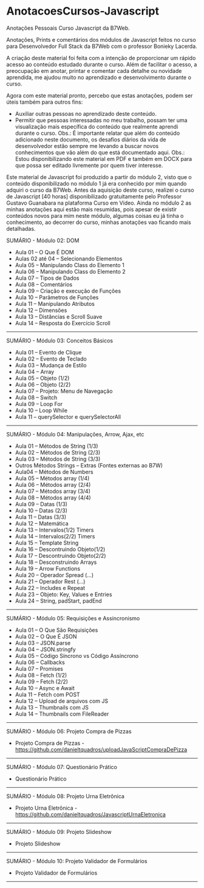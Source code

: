 # AnotacoesCursos-Javascript
Anotações  Pessoais Curso Javascript da B7Web.

Anotações, Prints e comentários dos módulos de Javascript feitos no curso para Desenvolvedor Full Stack da B7Web com o professor Bonieky Lacerda.

A criação deste material foi feita com a intenção de proporcionar um rápido acesso ao conteúdo estudado durante o curso. Além de facilitar o acesso, a preocupação em anotar, printar e comentar cada detalhe ou novidade aprendida, me ajudou muito no aprendizado e desenvolvimento durante o curso.

Agora com este material pronto, percebo que estas anotações, podem ser úteis também para outros fins:

- Auxiliar outras pessoas no aprendizado deste conteúdo.
- Permitir que pessoas interessadas no meu trabalho, possam ter uma visualização mais específica do conteúdo que realmente aprendi durante o curso. Obs.: É importante relatar que além do conteúdo adicionado neste documento, os desafios diários da vida de desenvolvedor estão sempre me levando a buscar novos conhecimentos que vão além do que está documentado aqui.
Obs.: Estou disponibilizando este material em PDF e também em DOCX para que possa ser editado livremente por quem tiver interesse.

Este material de Javascript foi produzido a partir do módulo 2, visto que o conteúdo disponibilizado no módulo 1 já era conhecido por mim quando adquiri o curso da B7Web.
Antes da aquisição deste curso, realizei o curso de Javascript [40 horas] disponibilizado gratuitamente pelo Professor Gustavo Guanabara na plataforma Curso em Vídeo.
Ainda no módulo 2 as minhas anotações aqui estão mais resumidas, pois apesar de existir conteúdos novos para mim neste módulo, algumas coisas eu já tinha o conhecimento, ao decorrer do curso, minhas anotações vao ficando mais detalhadas.

SUMÁRIO - Módulo 02: DOM

- Aula 01 – O Que É DOM
- Aulas 02 até 04 – Selecionando Elementos
- Aula 05 – Manipulando Class do Elemento 1
- Aula 06 – Manipulando Class do Elemento 2
- Aula 07 – Tipos de Dados
- Aula 08 – Comentários
- Aula 09 – Criação e execução de Funções
- Aula 10 – Parâmetros de Funções
- Aula 11 – Manipulando Atributos
- Aula 12 – Dimensões
- Aula 13 – Distâncias e Scroll Suave
- Aula 14 – Resposta do Exercício Scroll
___________________________________________________________________

SUMÁRIO - Módulo 03: Conceitos Básicos

- Aula 01 – Evento de Clique
- Aula 02 – Evento de Teclado
- Aula 03 – Mudança de Estilo
- Aula 04 – Array
- Aula 05 – Objeto (1/2)
- Aula 06 – Objeto (2/2)
- Aula 07 – Projeto: Menu de Navegação
- Aula 08 – Switch
- Aula 09 – Loop For
- Aula 10 – Loop While
- Aula 11 – querySelector e querySelectorAll
___________________________________________________________________

SUMÁRIO - Módulo 04: Manipulações, Arrow, Ajax, etc

- Aula 01 – Métodos de String (1/3)
- Aula 02 – Métodos de String (2/3)
- Aula 03 – Métodos de String (3/3)
- Outros Métodos Strings – Extras (Fontes externas ao B7W)
- Aula04 – Métodos de Numbers
- Aula 05 – Métodos array (1/4)
- Aula 06 – Métodos array (2/4)
- Aula 07 – Métodos array (3/4)
- Aula 08 – Métodos array (4/4)
- Aula 09 – Datas (1/3)
- Aula 10 – Datas (2/3)
- Aula 11 – Datas (3/3)
- Aula 12 – Matemática
- Aula 13 – Intervalos(1/2) Timers
- Aula 14 – Intervalos(2/2) Timers
- Aula 15 – Template String
- Aula 16 – Descontruindo Objeto(1/2)
- Aula 17 – Descontruindo Objeto(2/2)
- Aula 18 – Desconstruindo Arrays
- Aula 19 – Arrow Functions
- Aula 20 – Operador Spread (...)
- Aula 21 – Operador Rest (...)
- Aula 22 – Includes e Repeat
- Aula 23 – Objeto: Key, Values e Entries
- Aula 24 – String, padStart, padEnd
___________________________________________________________________

SUMÁRIO - Módulo 05: Requisições e Assincronismo

- Aula 01 – O Que São Requisições
- Aula 02 – O Que É JSON
- Aula 03 – JSON.parse
- Aula 04 – JSON.stringfy
- Aula 05 – Código Síncrono vs Código Assíncrono
- Aula 06 – Callbacks
- Aula 07 – Promises
- Aula 08 – Fetch (1/2)
- Aula 09 – Fetch (2/2)
- Aula 10 – Async e Await
- Aula 11 – Fetch com POST
- Aula 12 – Upload de arquivos com JS
- Aula 13 – Thumbnails com JS
- Aula 14 – Thumbnails com FileReader
___________________________________________________________________

SUMÁRIO - Módulo 06: Projeto Compra de Pizzas

- Projeto Compra de Pizzas - https://github.com/danieltquadros/uploadJavaScriptCompraDePizza
___________________________________________________________________

SUMÁRIO - Módulo 07: Questionário Prático

- Questionário Prático
___________________________________________________________________

SUMÁRIO - Módulo 08: Projeto Urna Eletrônica

- Projeto Urna Eletrônica - https://github.com/danieltquadros/JavascriptUrnaEletronica
___________________________________________________________________

SUMÁRIO - Módulo 09: Projeto Slideshow

- Projeto Slideshow
___________________________________________________________________

SUMÁRIO - Módulo 10: Projeto Validador de Formulários

- Projeto Validador de Formulários
___________________________________________________________________
